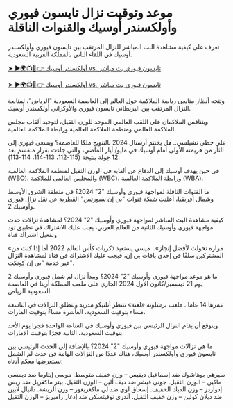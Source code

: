 <h1>موعد وتوقيت نزال تايسون فيوري وأولكسندر أوسيك والقنوات الناقلة</h1>

تعرف على كيفية مشاهدة البث المباشر للنزال المرتقب بين تايسون فيوري وأولكسندر أوسيك في اللقاء الثاني بالمملكة العربية السعودية.

[➤ ►🌍📺📱👉 أولكسندر أوسيك vs. تايسون فيوري بث مباشر](https://t.co/o88nIGoYU5)

[➤ ►🌍📺📱👉 أولكسندر أوسيك vs. تايسون فيوري بث مباشر](https://t.co/o88nIGoYU5)

وتتجه أنظار متابعي رياضة الملاكمة حول العالم إلى العاصمة السعودية "الرياض"، لمتابعة النزال المرتقب بين البريطاني تايسون فيوري والأوكراني أولكسندر أوسيك.


ويتنافس الملاكمان على اللقب العالمي الموحد للوزن الثقيل، لتوحيد ألقاب مجلس الملاكمة العالمي ومنظمة الملاكمة العالمية ورابطة الملاكمة العالمية.

على خطى تشيلسي.. هل يختتم أرسنال 2024 بالتتويج ملكا للعاصمة؟
ويسعى فيوري إلى الثأر من هزيمته الأولى أمام أوسيك في مايو/ أيار الماضي، والتي جاءت بقرار منقسم بعد 12 جولة بنتيجة (115-112، 113-114، 114-113).

في حين يهدف أوسيك إلى الدفاع عن ألقابه في الوزن الثقيل لمنظمة الملاكمة العالمية (WBO)، والمجلس العالمي للملاكمة (WBC)، ورابطة الملاكمة العالمية (WBA).

ما القنوات الناقلة لمواجهة فيوري وأوسيك "2" 2024؟
في منطقة الشرق الأوسط وشمال أفريقيا، أعلنت شبكة قنوات "بي إن سبورتس" القطرية عن نقل نزال فيوري وأوسيك 2. 

كيفية مشاهدة البث المباشر لمواجهة فيوري وأوسيك "2" 2024؟
لمشاهدة نزالات حدث مواجهة فيوري وأوسيك الثانية من العالم العربي، يجب عليك الاشتراك في تطبيق تود وتفعيل اشتراك قناة

«مرارة تحولت لأفضل إنجاز».. ميسي يستعيد ذكريات كأس العالم 2022
أما إذا كنت من المشتركين سلفًا في إحدى باقات بي إن، فيجب عليك الاشتراك في قناة لمشاهدة النزال  عبر خدمة "بي إن كونكت".

ما هو موعد مواجهة فيوري وأوسيك "2" 2024؟
ويبدأ نزال لم شمل فيوري وأوسيك 2 يوم 21 ديسمبر/كانون الأول 2024 الجاري على ملعب المملكة أرينا في العاصمة السعودية الرياض.

عمرها 14 عاما.. ملعب برشلونة «لعنة» تنتظر أتلتيكو مدريد
وتنطلق النزالات في التاسعة مساء بتوقيت السعودية، العاشرة مساءً بتوقيت المارات،

ويتوقع أن يقام النزال الرئيسي بين فيوري وأوسيك في الساعة الواحدة فجرا يوم الأحد بتوقيت السعودية، الثانية فجرًا بتوقيت الإمارات.

ما هي نزالات مواجهة فيوري وأوسيك "2" 2024؟
بالإضافة إلى الحدث الرئيسي بين تايسون فيوري وأولكسندر أوسيك، هناك عددًا من النزالات الهامة في حدث لم الشمل نستعرضها معكم أدناه:

سيرهي بوهاشوك ضد إسماعيل ديفيس – وزن خفيف متوسط.
موسى إيتاوما ضد ديمسي ماكين – الوزن الثقيل.
جوني فيشر ضد ديف ألين – الوزن الثقيل.
بيتر ماكغريل ضد ريس إدواردز – وزن الديك الخفيف.
إسحاق لوي ضد لي ماكغريغور – وزن الريشة.
دانيال لابين ضد ديلان كولين – وزن خفيف الثقيل.
أندري نوفيتسكي ضد إدغار راميريز – الوزن الثقيل

